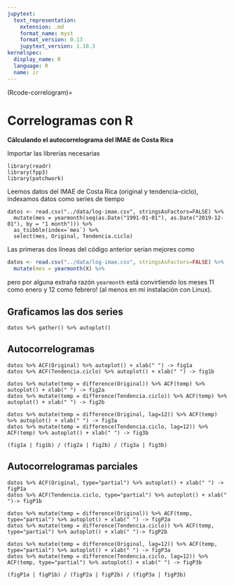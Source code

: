 ```yaml
---
jupytext:
  text_representation:
    extension: .md
    format_name: myst
    format_version: 0.13
    jupytext_version: 1.10.3
kernelspec:
  display_name: R
  language: R
  name: ir
---
```


(Rcode-correlogram)=
# Correlogramas con R

**Cálculando el autocorrelograma del IMAE de Costa Rica**

Importar las librerías necesarias

```{code-cell} r
library(readr)
library(fpp3)
library(patchwork)
```

Leemos datos del IMAE de Costa Rica (original y tendencia-ciclo), indexamos datos como series de tiempo


```{code-cell} r
datos <- read.csv("../data/log-imae.csv", stringsAsFactors=FALSE) %>%
  mutate(mes = yearmonth(seq(as.Date("1991-01-01"), as.Date("2019-12-01"), by = "1 month"))) %>%
  as_tsibble(index=`mes`) %>%
  select(mes, Original, Tendencia.ciclo)
```

Las primeras dos líneas del código anterior serían mejores como

```r
datos <- read.csv("../data/log-imae.csv", stringsAsFactors=FALSE) %>%
  mutate(mes = yearmonth(X) %>%
```
pero por alguna extraña razón `yearmonth` está convirtiendo los meses 11 como enero y 12 como febrero! (al menos en mi instalación con Linux).



## Graficamos las dos series
```{code-cell} r
datos %>% gather() %>% autoplot()
```

## Autocorrelogramas
```{code-cell} r
datos %>% ACF(Original) %>% autoplot() + xlab(" ") -> fig1a
datos %>% ACF(Tendencia.ciclo) %>% autoplot() + xlab(" ") -> fig1b

datos %>% mutate(temp = difference(Original)) %>% ACF(temp) %>% autoplot() + xlab(" ") -> fig2a
datos %>% mutate(temp = difference(Tendencia.ciclo)) %>% ACF(temp) %>% autoplot() + xlab(" ") -> fig2b

datos %>% mutate(temp = difference(Original, lag=12)) %>% ACF(temp) %>% autoplot() + xlab(" ") -> fig3a
datos %>% mutate(temp = difference(Tendencia.ciclo, lag=12)) %>% ACF(temp) %>% autoplot() + xlab(" ") -> fig3b

(fig1a | fig1b) / (fig2a | fig2b) / (fig3a | fig3b)
```


## Autocorrelogramas parciales
```{code-cell} r
datos %>% ACF(Original, type="partial") %>% autoplot() + xlab(" ") -> figP1a
datos %>% ACF(Tendencia.ciclo, type="partial") %>% autoplot() + xlab(" ")-> figP1b

datos %>% mutate(temp = difference(Original)) %>% ACF(temp, type="partial") %>% autoplot() + xlab(" ") -> figP2a
datos %>% mutate(temp = difference(Tendencia.ciclo)) %>% ACF(temp, type="partial") %>% autoplot() + xlab(" ")-> figP2b

datos %>% mutate(temp = difference(Original, lag=12)) %>% ACF(temp, type="partial") %>% autoplot() + xlab(" ") -> figP3a
datos %>% mutate(temp = difference(Tendencia.ciclo, lag=12)) %>% ACF(temp, type="partial") %>% autoplot() + xlab(" ") -> figP3b

(figP1a | figP1b) / (figP2a | figP2b) / (figP3a | figP3b)
```
